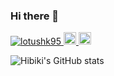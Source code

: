 ### Hi there 👋

<!--
**lotushk95/lotushk95** is a ✨ _special_ ✨ repository because its `README.md` (this file) appears on your GitHub profile.

Here are some ideas to get you started:

- 🔭 I’m currently working on ...
- 🌱 I’m currently learning ...
- 👯 I’m looking to collaborate on ...
- 🤔 I’m looking for help with ...
- 💬 Ask me about ...
- 📫 How to reach me: ...
- 😄 Pronouns: ...
- ⚡ Fun fact: ...
-->
<p align="left">
  <a href="https://github.com/lotushk95/lotushk95/">
    <img src="https://komarev.com/ghpvc/?username=lotushk95" alt="lotushk95" />
  </a>
  <a href="http://twitter.com/lotushk95">
    <img height="20" src="https://img.shields.io/twitter/follow/lotushk95?label=Twitter&logo=twitter&style=flat" />
  </a>
  <a href="https://github.com/lotushk95">
    <img height="20" src="https://img.shields.io/github/followers/lotushk95?label=follow&logo=github&style=flat" />
  </a>
</p>

![Hibiki's GitHub stats](https://github-readme-stats.vercel.app/api?username=lotushk95&count_private=true&show_icons=true&theme=dark&title_color=#6495ED&text_color=#6495ED&icon_color=#6495ED&count_private=true)
